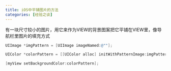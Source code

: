 ```yaml
---
title: iOS中平铺图片的方法
categories: [经验之谈]
---
```


有一块尺寸较小的图片，用它来作为VIEW的背景图案把它平铺在VIEW里，像导航栏里图片的填充方式
```objective-c
UIImage *imgPattern = [UIImage imageNamed:@""];

UIColor *colorPattern = [[UIColor alloc] initWithPatternImage:imgPattern];

[myView setBackgroundColor:colorPattern];
```
